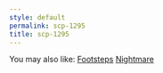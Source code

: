 ```yaml
---
style: default
permalink: scp-1295
title: scp-1295
---
```

You may also like:
[Footsteps](http://scp-wiki.net/footsteps)
[Nightmare](http://scp-wiki.net/nightmare)